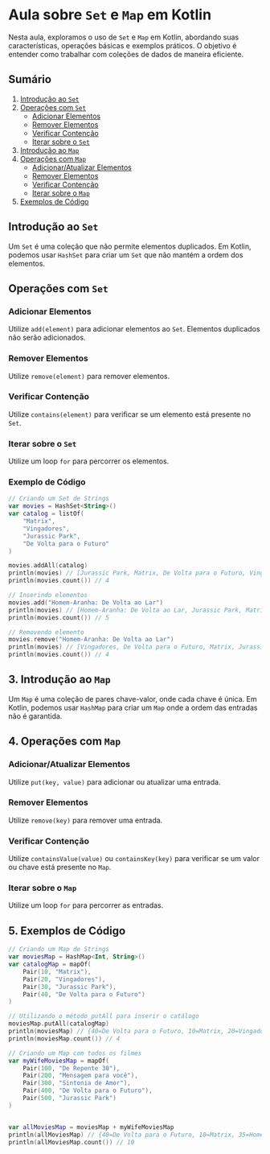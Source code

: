 # Aula sobre `Set` e `Map` em Kotlin

Nesta aula, exploramos o uso de `Set` e `Map` em Kotlin, abordando suas características, operações básicas e exemplos práticos. O objetivo é entender como trabalhar com coleções de dados de maneira eficiente.

## Sumário

1. [Introdução ao `Set`](#introdução-ao-set)
2. [Operações com `Set`](#operações-com-set)
   - [Adicionar Elementos](#adicionar-elementos)
   - [Remover Elementos](#remover-elementos)
   - [Verificar Contenção](#verificar-contencao)
   - [Iterar sobre o `Set`](#iterar-sobre-o-set)
3. [Introdução ao `Map`](#introdução-ao-map)
4. [Operações com `Map`](#operações-com-map)
   - [Adicionar/Atualizar Elementos](#adicionaratualizar-elementos)
   - [Remover Elementos](#remover-elementos-1)
   - [Verificar Contenção](#verificar-contencao-1)
   - [Iterar sobre o `Map`](#iterar-sobre-o-map)
5. [Exemplos de Código](#exemplos-de-código)

## Introdução ao `Set`

Um `Set` é uma coleção que não permite elementos duplicados. Em Kotlin, podemos usar `HashSet` para criar um `Set` que não mantém a ordem dos elementos.

## Operações com `Set`

### Adicionar Elementos

Utilize `add(element)` para adicionar elementos ao `Set`. Elementos duplicados não serão adicionados.

### Remover Elementos

Utilize `remove(element)` para remover elementos.

### Verificar Contenção

Utilize `contains(element)` para verificar se um elemento está presente no `Set`.

### Iterar sobre o `Set`

Utilize um loop `for` para percorrer os elementos.

### Exemplo de Código

```kotlin
// Criando um Set de Strings
var movies = HashSet<String>()
var catalog = listOf(
    "Matrix",
    "Vingadores",
    "Jurassic Park",
    "De Volta para o Futuro"
)

movies.addAll(catalog)
println(movies) // [Jurassic Park, Matrix, De Volta para o Futuro, Vingadores]
println(movies.count()) // 4

// Inserindo elementos
movies.add("Homem-Aranha: De Volta ao Lar")
println(movies) // [Homem-Aranha: De Volta ao Lar, Jurassic Park, Matrix, De Volta para o Futuro, Vingadores]
println(movies.count()) // 5

// Removendo elemento
movies.remove("Homem-Aranha: De Volta ao Lar")
println(movies) // [Vingadores, De Volta para o Futuro, Matrix, Jurassic Park]
println(movies.count()) // 4 

```
## 3. Introdução ao `Map`

Um `Map` é uma coleção de pares chave-valor, onde cada chave é única. Em Kotlin, podemos usar `HashMap` para criar um `Map` onde a ordem das entradas não é garantida.

## 4. Operações com `Map`

### Adicionar/Atualizar Elementos

Utilize `put(key, value)` para adicionar ou atualizar uma entrada.

### Remover Elementos

Utilize `remove(key)` para remover uma entrada.

### Verificar Contenção

Utilize `containsValue(value)` ou `containsKey(key)` para verificar se um valor ou chave está presente no `Map`.

### Iterar sobre o `Map`

Utilize um loop `for` para percorrer as entradas.

## 5. Exemplos de Código

```kotlin
// Criando um Map de Strings
var moviesMap = HashMap<Int, String>()
var catalogMap = mapOf(
    Pair(10, "Matrix"),
    Pair(20, "Vingadores"),
    Pair(30, "Jurassic Park"),
    Pair(40, "De Volta para o Futuro")
)

// Utilizando o método putAll para inserir o catálogo
moviesMap.putAll(catalogMap)
println(moviesMap) // {40=De Volta para o Futuro, 10=Matrix, 20=Vingadores, 30=Jurassic Park}
println(moviesMap.count()) // 4

// Criando um Map com todos os filmes
var myWifeMoviesMap = mapOf(
    Pair(100, "De Repente 30"),
    Pair(200, "Mensagem para você"),
    Pair(300, "Sintonia de Amor"),
    Pair(400, "De Volta para o Futuro"),
    Pair(500, "Jurassic Park")
)


var allMoviesMap = moviesMap + myWifeMoviesMap
println(allMoviesMap) // {40=De Volta para o Futuro, 10=Matrix, 35=Homem-Aranha: De Volta ao Lar, 20=Vingadores, 30=Jurassic Park, 100=De Repente 30, 200=Mensagem para você, 300=Sintonia de Amor, 400=De Volta para o Futuro, 500=Jurassic Park}
println(allMoviesMap.count()) // 10



